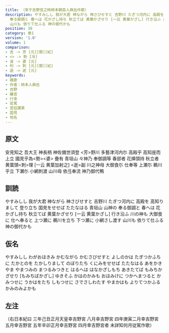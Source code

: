 ```yaml
---
title: （幸于吉野宮之時柿本朝臣人麻呂作歌）
description: やすみしし 我が大君 神ながら 神さびせすと 吉野川 たぎつ河内に 高殿を 高知りまして 登り立ち 国見をせせば たたなはる 青垣山 山神の
  奉る御調と 春へは 花かざし持ち 秋立てば 黄葉かざせり [一云 黄葉かざし] 行き沿ふ 川の神も 大御食に 仕へ奉ると 上つ瀬に 鵜川を立ち 下つ瀬に 小網さし渡す
  山川も 依りて仕ふる 神の御代かも
position: 38
category: 巻1
version: '1.0'
volume: 1
comparison:
- 吉 -> 芳 [元][類][紀]
- <> -> 勢 [冷]
- 波 -> 婆 [元]
- 判 -> 刺 [元][類][紀]
- 遊 -> 逝 [元]
keywords:
- 雑歌
- 作者：柿本人麻呂
- 吉野
- 離宮
- 行幸
- 従駕
- 宮廷讃美
- 国見
- 地名
---
```


## 原文

安見知之 吾大王 神長柄 神佐備世須登 <芳>野川 多藝津河内尓 高殿乎 高知座而 上立 國見乎為<勢><婆> 疊有 青垣山 々神乃 奉御調等 春部者 花挿頭持 秋立者 黄葉頭<刺>理 [一云 黄葉加射之] <逝>副 川之神母 大御食尓 仕奉等 上瀬尓 鵜川乎立 下瀬尓 小網刺渡 山川母 依弖奉流 神乃御代鴨

## 訓読

やすみしし 我が大君 神ながら 神さびせすと 吉野川 たぎつ河内に 高殿を 高知りまして 登り立ち 国見をせせば たたなはる 青垣山 山神の 奉る御調と 春へは 花かざし持ち 秋立てば 黄葉かざせり [一云 黄葉かざし] 行き沿ふ 川の神も 大御食に 仕へ奉ると 上つ瀬に 鵜川を立ち 下つ瀬に 小網さし渡す 山川も 依りて仕ふる 神の御代かも

## 仮名

やすみしし わがおほきみ かむながら かむさびせすと よしのかは たぎつかふちに たかとのを たかしりまして のぼりたち くにみをせせば たたなはる あをかきやま やまつみの まつるみつきと はるへは はなかざしもち あきたてば もみちかざせり [もみちばかざし] ゆきそふ かはのかみも おほみけに つかへまつると かみつせに うかはをたち しもつせに さでさしわたす やまかはも よりてつかふる かみのみよかも

## 左注

（右日本紀曰 三年己丑正月天皇幸吉野宮 八月幸吉野宮 四年庚寅二月幸吉野宮 五月幸吉野宮 五年辛卯正月幸吉野宮 四月幸吉野宮者 未詳知何月従駕作歌）
